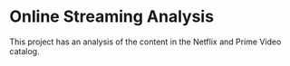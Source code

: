 # Online Streaming Analysis
This project has an analysis of the content in the Netflix and Prime Video catalog.
